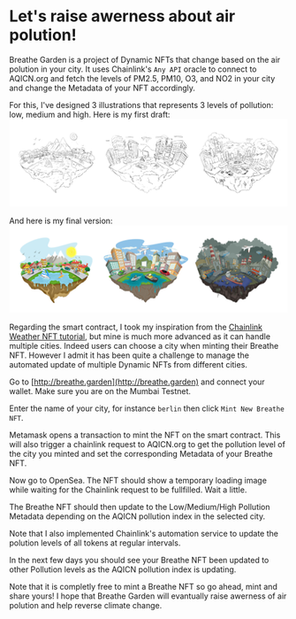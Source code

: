 # Let's raise awerness about air polution!

Breathe Garden is a project of Dynamic NFTs that change based on the air polution in your city. It uses Chainlink's `Any API` oracle to connect to AQICN.org and fetch the levels of PM2.5, PM10, O3, and NO2 in your city and change the Metadata of your NFT accordingly.

For this, I've designed 3 illustrations that represents 3 levels of pollution: low, medium and high.
Here is my first draft:
![](./src/frontend/public/screenshots/nfts-draft.png)

And here is my final version:
![](./src/frontend/public/screenshots/nfts-final.png)

Regarding the smart contract, I took my inspiration from the [Chainlink Weather NFT tutorial](https://github.com/kwsantiago/weather-nft), but mine is much more advanced as it can handle multiple cities. Indeed users can choose a city when minting their Breathe NFT. However I admit it has been quite a challenge to manage the automated update of multiple Dynamic NFTs from different cities.

Go to [http://breathe.garden](http://breathe.garden) and connect your wallet. Make sure you are on the Mumbai Testnet.

Enter the name of your city, for instance `berlin` then click `Mint New Breathe NFT`.

Metamask opens a transaction to mint the NFT on the smart contract. This will also trigger a chainlink request to AQICN.org to get the pollution level of the city you minted and set the corresponding Metadata of your Breathe NFT.

Now go to OpenSea. The NFT should show a temporary loading image while waiting for the Chainlink request to be fullfilled. Wait a little.

The Breathe NFT should then update to the Low/Medium/High Pollution Metadata depending on the AQICN pollution index in the selected city.

Note that I also implemented Chainlink's automation service to update the polution levels of all tokens at regular intervals.

In the next few days you should see your Breathe NFT been updated to other Pollution levels as the AQICN pollution index is updating.

Note that it is completly free to mint a Breathe NFT so go ahead, mint and share yours! I hope that Breathe Garden will evantually raise awerness of air polution and help reverse climate change.
